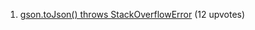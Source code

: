 1. [gson.toJson() throws StackOverflowError](http://stackoverflow.com/questions/10209959) (12 upvotes)  
